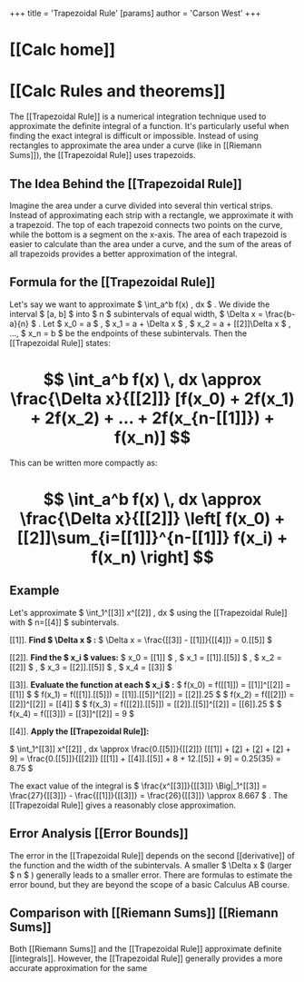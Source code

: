+++
 title = 'Trapezoidal Rule'
[params]
	author = 'Carson West'
+++
# [[Calc home]]
# [[Calc Rules and theorems]]
The [[Trapezoidal Rule]] is a numerical integration technique used to approximate the definite integral of a function.  It's particularly useful when finding the exact integral is difficult or impossible.  Instead of using rectangles to approximate the area under a curve (like in [[Riemann Sums]]), the [[Trapezoidal Rule]] uses trapezoids.

## The Idea Behind the [[Trapezoidal Rule]] 
Imagine the area under a curve divided into several thin vertical strips. Instead of approximating each strip with a rectangle, we approximate it with a trapezoid.  The top of each trapezoid connects two points on the curve, while the bottom is a segment on the x-axis. The area of each trapezoid is easier to calculate than the area under a curve, and the sum of the areas of all trapezoids provides a better approximation of the integral.

## Formula for the [[Trapezoidal Rule]] 
Let's say we want to approximate  $ \int_a^b f(x) \, dx $ . We divide the interval  $ [a, b] $  into  $ n $  subintervals of equal width,  $ \Delta x = \frac{b-a}{n} $ . Let  $ x_0 = a $ ,  $ x_1 = a + \Delta x $ ,  $ x_2 = a + [[2]]\Delta x $ , ...,  $ x_n = b $  be the endpoints of these subintervals.  Then the [[Trapezoidal Rule]] states:

#  $$ \int_a^b f(x) \, dx \approx \frac{\Delta x}{[[2]]} [f(x_0) + 2f(x_1) + 2f(x_2) + ... + 2f(x_{n-[[1]]}) + f(x_n)] $$  
This can be written more compactly as:
#  $$ \int_a^b f(x) \, dx \approx \frac{\Delta x}{[[2]]} \left[ f(x_0) + [[2]]\sum_{i=[[1]]}^{n-[[1]]} f(x_i) + f(x_n) \right] $$  
## Example

Let's approximate  $ \int_1^[[3]] x^[[2]] \, dx $  using the [[Trapezoidal Rule]] with  $ n=[[4]] $  subintervals.

[[1]]. **Find  $ \Delta x $ :**  $ \Delta x = \frac{[[3]] - [[1]]}{[[4]]} = 0.[[5]] $ 

[[2]]. **Find the  $ x_i $  values:**  $ x_0 = [[1]] $ ,  $ x_1 = [[1]].[[5]] $ ,  $ x_2 = [[2]] $ ,  $ x_3 = [[2]].[[5]] $ ,  $ x_4 = [[3]] $ 

[[3]]. **Evaluate the function at each  $ x_i $ :**
    $ f(x_0) = f([[1]]) = [[1]]^[[2]] = [[1]] $ 
    $ f(x_1) = f([[1]].[[5]]) = [[1]].[[5]]^[[2]] = [[2]].25 $ 
    $ f(x_2) = f([[2]]) = [[2]]^[[2]] = [[4]] $ 
    $ f(x_3) = f([[2]].[[5]]) = [[2]].[[5]]^[[2]] = [[6]].25 $ 
    $ f(x_4) = f([[3]]) = [[3]]^[[2]] = 9 $ 

[[4]]. **Apply the [[Trapezoidal Rule]]:**

 $ \int_1^[[3]] x^[[2]] \, dx \approx \frac{0.[[5]]}{[[2]]} [[[1]] + [[2]]([[2]].25) + [[2]]([[4]]) + [[2]]([[6]].25) + 9] = \frac{0.[[5]]}{[[2]]} [[[1]] + [[4]].[[5]] + 8 + 12.[[5]] + 9] = 0.25(35) = 8.75 $ 

The exact value of the integral is  $ \frac{x^[[3]]}{[[3]]} \Big|_1^[[3]] = \frac{27}{[[3]]} - \frac{[[1]]}{[[3]]} = \frac{26}{[[3]]} \approx 8.667 $ .  The [[Trapezoidal Rule]] gives a reasonably close approximation.


## Error Analysis [[Error Bounds]]

The error in the [[Trapezoidal Rule]] depends on the second [[derivative]] of the function and the width of the subintervals. A smaller  $ \Delta x $  (larger  $ n $ ) generally leads to a smaller error.  There are formulas to estimate the error bound, but they are beyond the scope of a basic Calculus AB course.

## Comparison with [[Riemann Sums]] [[Riemann Sums]]

Both [[Riemann Sums]] and the [[Trapezoidal Rule]] approximate definite [[integrals]]. However, the [[Trapezoidal Rule]] generally provides a more accurate approximation for the same